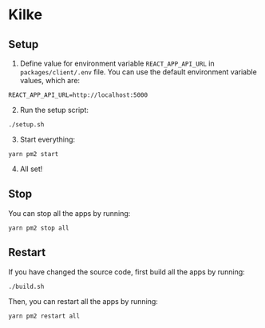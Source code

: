 # Kilke

## Setup

1. Define value for environment variable `REACT_APP_API_URL` in `packages/client/.env` file. You can use the default environment variable values, which are:

```
REACT_APP_API_URL=http://localhost:5000
```

2. Run the setup script:

```
./setup.sh
```

3. Start everything:

```
yarn pm2 start
```

4. All set!

## Stop

You can stop all the apps by running:

```
yarn pm2 stop all
```

## Restart

If you have changed the source code, first build all the apps by running:

```
./build.sh
```

Then, you can restart all the apps by running:

```
yarn pm2 restart all
```
